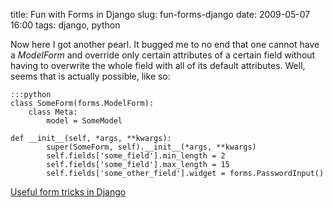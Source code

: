 title: Fun with Forms in Django
slug: fun-forms-django
date: 2009-05-07 16:00
tags: django, python

Now here I got another pearl. It bugged me to no end that one cannot have a *ModelForm* and override only certain attributes of a certain field without having to overwrite the whole field with all of its default attributes. Well, seems that is actually possible, like so:

	:::python
	class SomeForm(forms.ModelForm):
		class Meta:
			model = SomeModel

	def __init__(self, *args, **kwargs):
			super(SomeForm, self).__init__(*args, **kwargs)
			self.fields['some_field'].min_length = 2
			self.fields['some_field'].max_length = 15
			self.fields['some_other_field'].widget = forms.PasswordInput()

[Useful form tricks in Django](http://collingrady.wordpress.com/2008/07/24/useful-form-tricks-in-django/)
